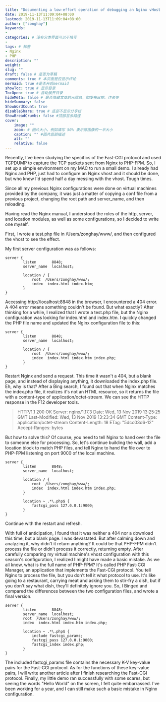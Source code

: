 ```yaml
---
title: "Documenting a low-effort operation of debugging an Nginx vHost configuration."
date: 2019-11-13T11:09:04+08:00
lastmod: 2019-11-13T11:09:04+08:00
author: ["zonghay"]
keywords:
-
categories: # 没有分类界面可以不填写
- 
tags: # 标签
- Nginx
- PHP
description: ""
weight:
slug: ""
draft: false # 是否为草稿
comments: true # 本页面是否显示评论
mermaid: true #是否开启mermaid
showToc: true # 显示目录
TocOpen: true # 自动展开目录
hideMeta: false # 是否隐藏文章的元信息，如发布日期、作者等
hideSummary: false
ShowWordCount: true
disableShare: true # 底部不显示分享栏
ShowBreadCrumbs: false #顶部显示路径
cover:
    image: ""
    zoom: # 图片大小，例如填写 50% 表示原图像的一半大小
    caption: "" #图片底部描述
    alt: ""
    relative: false
---
```

Recently, I've been studying the specifics of the Fast-CGI protocol and used TCPDUMP to capture the TCP packets sent from Nginx to PHP-FPM. So, I set up a simple environment on my MAC to run a small demo. I already had Nginx and PHP, just had to configure an Nginx vhost and it should be done, but who knew I'd spend half a day messing with the vhost. Tough times.

Since all my previous Nginx configurations were done on virtual machines provided by the company, it was just a matter of copying a conf file from a previous project, changing the root path and server_name, and then reloading.

Having read the Nginx manual, I understood the roles of the http, server, and location modules, as well as some configurations, so I decided to write one myself.

First, I wrote a test.php file in /Users/zonghay/www/, and then configured the vhost to see the effect.

My first server configuration was as follows:
```
server {
        listen       8848;
        server_name  localhost;
       
        location / {
            root  /Users/zonghay/www/;
            index  index.html index.htm;
        }
}
```
Accessing http://localhost:8848 in the browser, I encountered a 404 error.
A 404 error means something couldn't be found. But what exactly? After thinking for a while, I realized that I wrote a test.php file, but the Nginx configuration was looking for index.html and index.htm. I quickly changed the PHP file name and updated the Nginx configuration file to this:

```
server {
        listen       8848;
        server_name  localhost;

        location / {
        	root  /Users/zonghay/www/;
        	index  index.html index.htm index.php;
        }
}
```
Restart Nginx and send a request.
This time it wasn't a 404, but a blank page, and instead of displaying anything, it downloaded the index.php file. Eh, why is that?
After a Bing search, I found out that when Nginx matches the index.php file, it realizes it's not an HTML resource, so it returns the file with a content-type of application/octet-stream. We can see the HTTP response in the F12 developer tools.

> HTTP/1.1 200 OK
Server: nginx/1.17.3
Date: Wed, 13 Nov 2019 13:25:25 GMT
Last-Modified: Wed, 13 Nov 2019 13:23:34 GMT
Content-Type: application/octet-stream
Content-Length: 18
ETag: "5dcc03d6-12"
Accept-Ranges: bytes

But how to solve this? Of course, you need to tell Nginx to hand over the file to someone else for processing. So, let's continue building the wall, add a location block to match PHP files, and tell Nginx to hand the file over to PHP-FPM listening on port 9000 of the local machine.

```
server {
        listen       8848;
        server_name  localhost;

        location / {
        	root  /Users/zonghay/www/;
        	index  index.html index.htm index.php;
        }
       
        location ~ .*\.php$ {
            fastcgi_pass 127.0.0.1:9000;
        }
}
```

Continue with the restart and refresh.

With full of anticipation, I found that it was neither a 404 nor a download this time, but a blank page. I was devastated. But after calming down and analyzing it, why didn't it return anything? It could be that PHP-FPM didn't process the file or didn't process it correctly, returning empty. After carefully comparing my virtual machine's vhost configuration with this season's configuration, I realized I might have made a basic mistake. As we all know, what is the full name of PHP-FPM? It's called PHP Fast-CGI Manager, an application that implements the Fast-CGI protocol. You tell Nginx to process the file, but you don't tell it what protocol to use. It's like going to a restaurant, carrying meat and asking them to stir-fry a dish, but if you don't say what dish, they'll definitely ignore you. So, I Binged and compared the differences between the two configuration files, and wrote a final version.

```
server {
        listen       8848;
        server_name  localhost;
        root  /Users/zonghay/www/;
        index  index.html index.htm index.php;

        location ~ .*\.php$ {
            include fastcgi_params;
            fastcgi_pass 127.0.0.1:9000;
            fastcgi_index index.php;
        }
}
```
The included fastcgi_params file contains the necessary K-V key-value pairs for the Fast-CGI protocol. As for the functions of these key-value pairs, I will write another article after I finish researching the Fast-CGI protocol. Finally, my little demo ran successfully with some scares, but seeing the words "Hello World" on the screen, I felt quite embarrassed. I've been working for a year, and I can still make such a basic mistake in Nginx configuration.